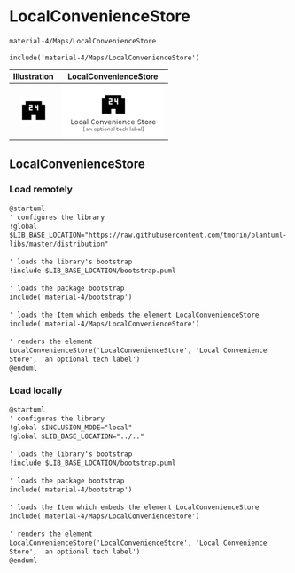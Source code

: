 # LocalConvenienceStore


```text
material-4/Maps/LocalConvenienceStore
```

```text
include('material-4/Maps/LocalConvenienceStore')
```



| Illustration | LocalConvenienceStore |
| :---: | :---: |
| ![illustration for Illustration](../../material-4/Maps/LocalConvenienceStore.png) | ![illustration for LocalConvenienceStore](../../material-4/Maps/LocalConvenienceStore.Local.png) |




## LocalConvenienceStore

### Load remotely
```plantuml
@startuml
' configures the library
!global $LIB_BASE_LOCATION="https://raw.githubusercontent.com/tmorin/plantuml-libs/master/distribution"

' loads the library's bootstrap
!include $LIB_BASE_LOCATION/bootstrap.puml

' loads the package bootstrap
include('material-4/bootstrap')

' loads the Item which embeds the element LocalConvenienceStore
include('material-4/Maps/LocalConvenienceStore')

' renders the element
LocalConvenienceStore('LocalConvenienceStore', 'Local Convenience Store', 'an optional tech label')
@enduml
```

### Load locally
```plantuml
@startuml
' configures the library
!global $INCLUSION_MODE="local"
!global $LIB_BASE_LOCATION="../.."

' loads the library's bootstrap
!include $LIB_BASE_LOCATION/bootstrap.puml

' loads the package bootstrap
include('material-4/bootstrap')

' loads the Item which embeds the element LocalConvenienceStore
include('material-4/Maps/LocalConvenienceStore')

' renders the element
LocalConvenienceStore('LocalConvenienceStore', 'Local Convenience Store', 'an optional tech label')
@enduml
```

